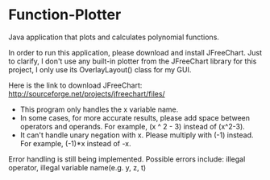 Function-Plotter
================

Java application that plots and calculates polynomial functions.

In order to run this application, please download and install JFreeChart. Just to clarify, I don't use any built-in plotter 
from the JFreeChart library for this project, I only use its OverlayLayout() class for my GUI. 

Here is the link to download JFreeChart: http://sourceforge.net/projects/jfreechart/files/

- This program only handles the x variable name. 
- In some cases, for more accurate results, please add space between operators and operands. For example, (x ^ 2  - 3) instead of (x^2-3). 
- It can't handle unary negation with x. Please multiply with (-1) instead. For example, (-1)*x instead of -x.

Error handling is still being implemented. Possible errors include: illegal operator, illegal variable name(e.g. y, z, t)



